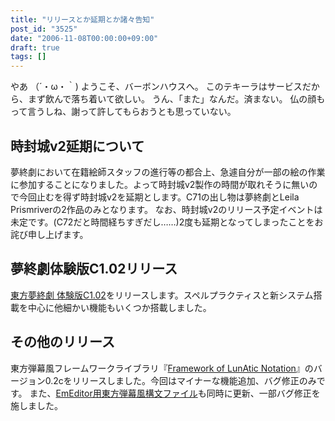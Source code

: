 ```yaml
---
title: "リリースとか延期とか諸々告知"
post_id: "3525"
date: "2006-11-08T00:00:00+09:00"
draft: true
tags: []
---
```



やあ （´・ω・｀) ようこそ、バーボンハウスへ。 このテキーラはサービスだから、まず飲んで落ち着いて欲しい。 うん、「また」なんだ。済まない。 仏の顔もって言うしね、謝って許してもらおうとも思っていない。
## 時封城v2延期について
夢終劇において在籍絵師スタッフの進行等の都合上、急遽自分が一部の絵の作業に参加することになりました。よって時封城v2製作の時間が取れそうに無いので今回止むを得ず時封城v2を延期とします。C71の出し物は夢終劇とLeila Prismriverの2作品のみとなります。 なお、時封城v2のリリース予定イベントは未定です。(C72だと時間経ちすぎだし……)2度も延期となってしまったことをお詫び申し上げます。
## 夢終劇体験版C1.02リリース
[東方夢終劇 体験版C1.02](https://danmaq.com/!/thC/)をリリースします。スペルプラクティスと新システム搭載を中心に他細かい機能もいくつか搭載しました。
## その他のリリース
東方弾幕風フレームワークライブラリ『[Framework of LunAtic Notation](https://danmaq.com/tag/flan)』のバージョン0.2cをリリースしました。今回はマイナーな機能追加、バグ修正のみです。 また、[EmEditor用東方弾幕風構文ファイル](https://danmaq.com/emeditor-danmakufu)も同時に更新、一部バグ修正を施しました。
